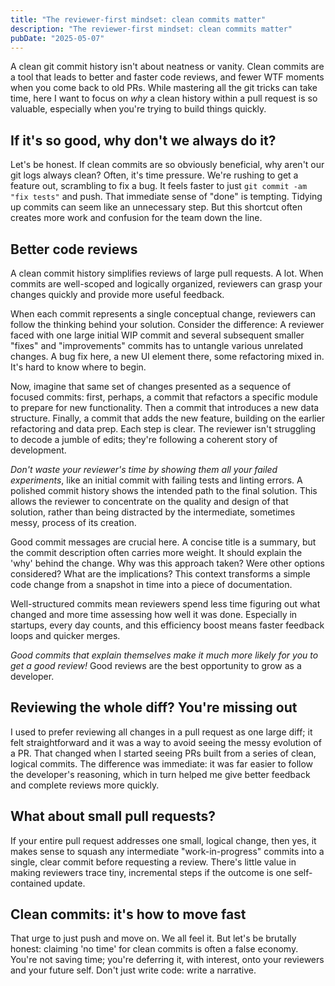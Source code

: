 ```yaml
---
title: "The reviewer-first mindset: clean commits matter"
description: "The reviewer-first mindset: clean commits matter"
pubDate: "2025-05-07"
---
```


A clean git commit history isn't about neatness or vanity. Clean commits are a tool that leads to better and faster code reviews, and fewer WTF moments when you come back to old PRs. While mastering all the git tricks can take time, here I want to focus on _why_ a clean history within a pull request is so valuable, especially when you're trying to build things quickly.

## If it's so good, why don't we always do it?

Let's be honest. If clean commits are so obviously beneficial, why aren't our git logs always clean? Often, it's time pressure. We're rushing to get a feature out, scrambling to fix a bug. It feels faster to just `git commit -am "fix tests"` and push. That immediate sense of "done" is tempting. Tidying up commits can seem like an unnecessary step. But this shortcut often creates more work and confusion for the team down the line.

## Better code reviews

A clean commit history simplifies reviews of large pull requests. A lot. When commits are well-scoped and logically organized, reviewers can grasp your changes quickly and provide more useful feedback.

When each commit represents a single conceptual change, reviewers can follow the thinking behind your solution. Consider the difference: A reviewer faced with one large initial WIP commit and several subsequent smaller "fixes" and "improvements" commits has to untangle various unrelated changes. A bug fix here, a new UI element there, some refactoring mixed in. It's hard to know where to begin.

Now, imagine that same set of changes presented as a sequence of focused commits: first, perhaps, a commit that refactors a specific module to prepare for new functionality. Then a commit that introduces a new data structure. Finally, a commit that adds the new feature, building on the earlier refactoring and data prep. Each step is clear. The reviewer isn't struggling to decode a jumble of edits; they're following a coherent story of development.

_Don't waste your reviewer's time by showing them all your failed experiments_, like an initial commit with failing tests and linting errors. A polished commit history shows the intended path to the final solution. This allows the reviewer to concentrate on the quality and design of that solution, rather than being distracted by the intermediate, sometimes messy, process of its creation.

Good commit messages are crucial here. A concise title is a summary, but the commit description often carries more weight. It should explain the 'why' behind the change. Why was this approach taken? Were other options considered? What are the implications? This context transforms a simple code change from a snapshot in time into a piece of documentation.

Well-structured commits mean reviewers spend less time figuring out what changed and more time assessing how well it was done. Especially in startups, every day counts, and this efficiency boost means faster feedback loops and quicker merges.

_Good commits that explain themselves make it much more likely for you to get a good review!_ Good reviews are the best opportunity to grow as a developer.

## Reviewing the whole diff? You're missing out

I used to prefer reviewing all changes in a pull request as one large diff; it felt straightforward and it was a way to avoid seeing the messy evolution of a PR. That changed when I started seeing PRs built from a series of clean, logical commits. The difference was immediate: it was far easier to follow the developer's reasoning, which in turn helped me give better feedback and complete reviews more quickly.

## What about small pull requests?

If your entire pull request addresses one small, logical change, then yes, it makes sense to squash any intermediate "work-in-progress" commits into a single, clear commit before requesting a review. There's little value in making reviewers trace tiny, incremental steps if the outcome is one self-contained update.

## Clean commits: it's how to move fast

That urge to just push and move on. We all feel it. But let's be brutally honest: claiming 'no time' for clean commits is often a false economy. You're not saving time; you're deferring it, with interest, onto your reviewers and your future self. Don't just write code: write a narrative.
